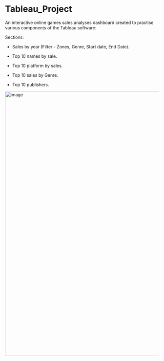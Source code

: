 # Tableau_Project

An interactive online games sales analyses dashboard created to practise various components of the Tableau software:

Sections:

- Sales by year (Filter - Zones, Genre, Start date, End Date). 

- Top 10 names by sale.

- Top 10 platform by sales.

- Top 10 sales by Genre.

- Top 10 publishers.

<img width="865" alt="image" src="https://user-images.githubusercontent.com/82915324/216795115-3bed8e65-f840-4efd-b382-4abe03578cd2.png">

